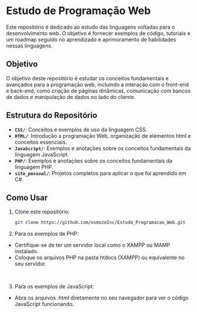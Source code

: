 # Estudo de Programação Web

Este repositório é dedicado ao estudo das linguagens voltadas para o desenvolvimento web. O objetivo é fornecer exemplos de código, tutoriais e um roadmap seguido no aprendizado e aprimoramento de habilidades nessas linguagens.

## Objetivo

O objetivo deste repositório é estudar os conceitos fundamentais e avançados para a programação web, incluindo a interação com o front-end e back-end, como criação de páginas dinâmicas, comunicação com bancos de dados e manipulação de dados no lado do cliente.

## Estrutura do Repositório

- **`CSS/`**: Conceitos e exemplos de uso da linguagem CSS.
- **`HTML/`**: Introdução a programação Web, organização de elementos html e conceitos essenciais.
- **`JavaScript/`**: Exemplos e anotações sobre os conceitos fundamentais da linguagem JavaScript.
- **`PHP/`**: Exemplos e anotações sobre os conceitos fundamentais da linguagem PHP.
- **`site_pessoal/`**: Projetos completos para aplicar o que foi aprendido em C#.

## Como Usar

1. Clone este repositório:

   ```bash
   git clone https://github.com/osmozeInc/Estudo_Programacao_Web.git

2. Para os exemplos de PHP:
- Certifique-se de ter um servidor local como o XAMPP ou MAMP instalado.
- Coloque os arquivos PHP na pasta htdocs (XAMPP) ou equivalente no seu servidor.
<br>

3. Para os exemplos de JavaScript:
- Abra os arquivos .html diretamente no seu navegador para ver o código JavaScript funcionando.
